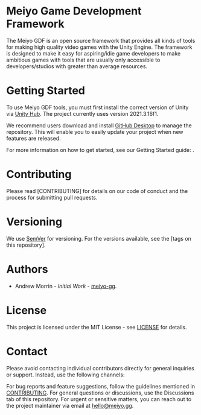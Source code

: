 # Meiyo Game Development Framework
The Meiyo GDF is an open source framework that provides all kinds of tools for making high quality video games with the Unity Engine. The framework is designed to make it easy for aspiring/idie game developers to make ambitious games with tools that are usually only accessible to developers/studios with greater than average resources.

# Getting Started
To use Meiyo GDF tools, you must first install the correct version of Unity via [Unity Hub](https://unity.com/download). The project currently uses version 2021.3.16f1.

We recommend users download and install [GitHub Desktop](https://desktop.github.com/) to manage the repository. This will enable you to easily update your project when new features are released.

For more information on how to get started, see our Getting Started guide: <coming soon>.

# Contributing
Please read [CONTRIBUTING] for details on our code of conduct and the process for submitting pull requests.
  
# Versioning
We use [SemVer](https://semver.org/) for versioning. For the versions available, see the [tags on this repository].
  
# Authors
* Andrew Morrin - _Initial Work_ - [meiyo-gg](https://github.com/meiyo-gg).
  
# License
This project is licensed under the MIT License - see [LICENSE](https://github.com/meiyo-gg/gdf/blob/main/LICENSE) for details.
 
# Contact
Please avoid contacting individual contributors directly for general inquiries or support. Instead, use the following channels:

For bug reports and feature suggestions, follow the guidelines mentioned in [CONTRIBUTING](https://github.com/meiyo-gg/gdf/blob/main/CONTRIBUTING).
For general questions or discussions, use the Discussions tab of this repository.
For urgent or sensitive matters, you can reach out to the project maintainer via email at hello@meiyo.gg.
